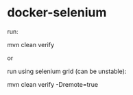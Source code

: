 # docker-selenium
run:

mvn clean verify

or

run using selenium grid (can be unstable):

mvn clean verify -Dremote=true
